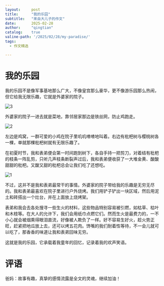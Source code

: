 ```yaml
---
layout:     post
title:      "我的乐园"
subtitle:   "来自大儿子的作文"
date:       2025-02-28
author:     "qingtian"
catalog:    true
valine-path: '/2025/02/28/my-paradise/'
tags:
  - 作文精选

---
```


# 我的乐园

我的乐园不是像军事基地那么广大，不像皇宫那么豪华，更不像游乐园那么热闹，但它给我无限乐趣，它就是外婆家的院子。

![3](http://img.qingtian16265.com/20250228003.jpeg)

外婆家的院子一进去就是菜地，靠邻居家那边是铁丝网，防止鸡跑走。

![2](http://img.qingtian16265.com/20250228002.jpeg)

左边是鸡窝，一群可爱的小鸡在院子里叽叽喳喳地叫着。右边有枇杷树与樱桃树各一棵，单就那棵枇杷树就有无限乐趣了。

在初夏时节，我和表弟便会第一时间跑到树下，各自手持一把剪刀，对着结有枇杷的枝条一阵乱剪，只听几声枝条断裂声过后，我和表弟便收获了一大堆金黄、酸酸甜甜的枇杷。又酸又甜的枇杷总会让我们吃了还想吃。

![1](http://img.qingtian16265.com/20250228001.jpeg)

不过，这并不是我和表弟最常干的事情。外婆家的院子带给我的乐趣是无穷无尽的。我和表弟最喜欢在院子里进行户外烧烤。我们用铲子铲出一块区域，然后用泥土和砖搭出一个灶台，并在上面放上烧烤架。

表弟和我会去各处搜寻一些生火的材料，这些物品特别容易被引燃，如枯草、枯叶和木枝等。在大人的允许下，我们会用纸巾点燃它们。然而生火是最费力的，一不小心就会被烟熏得眼泪直流，好像被人欺负了一样。好不容易生好火，趁火势正旺，赶紧把地瓜放上去，还可以烤五花肉。馋嘴的我们耐着性等待，不一会儿就可以吃了，那香香的味道让我和表弟回味无穷。

这就是我的乐园，它承载着我童年的回忆，记录着我的欢声笑语。

# 评语

爸妈：故事有趣，真挚的感情流露是全文的灵魂，继续加油！